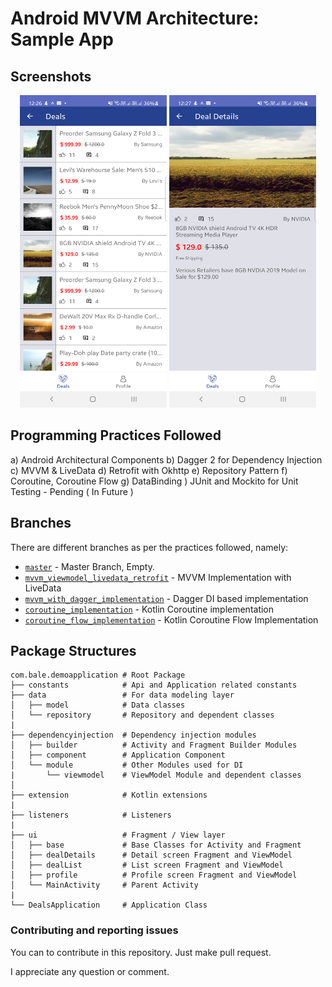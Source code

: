 # Android MVVM Architecture: Sample App

## Screenshots
<p align="center">
<img src="screenshots/deals_list.png" width="235" height="500"/>
<img src="screenshots/deal_details.png" width="235" height="500"/>
</p>

## Programming Practices Followed
a) Android Architectural Components
b) Dagger 2 for Dependency Injection
c) MVVM & LiveData
d) Retrofit with Okhttp
e) Repository Pattern
f) Coroutine, Coroutine Flow
g) DataBinding
) JUnit and Mockito for Unit Testing - Pending ( In Future )


## Branches

There are different branches as per the practices followed, namely:

* [`master`](https://github.com/prbale/MVVMDemoApp/tree/master) - Master Branch, Empty.
* [`mvvm_viewmodel_livedata_retrofit`](https://github.com/prbale/MVVMDemoApp/tree/mvvm_viewmodel_livedata_retrofit) - MVVM Implementation with LiveData
* [`mvvm_with_dagger_implementation`](https://github.com/prbale/MVVMDemoApp/tree/mvvm_with_dagger_implementation) - Dagger DI based implementation
* [`coroutine_implementation`](https://github.com/prbale/MVVMDemoApp) - Kotlin Coroutine implementation
* [`coroutine_flow_implementation`](https://github.com/prbale/MVVMDemoApp/tree/coroutine_flow_implementation) - Kotlin Coroutine Flow Implementation
  
   
## Package Structures

```
com.bale.demoapplication # Root Package
├── constants            # Api and Application related constants
├── data                 # For data modeling layer
│   ├── model            # Data classes
│   └── repository       # Repository and dependent classes
|
├── dependencyinjection  # Dependency injection modules
│   ├── builder          # Activity and Fragment Builder Modules
│   ├── component        # Application Component
│   └── module           # Other Modules used for DI
|       └── viewmodel    # ViewModel Module and dependent classes
│
├── extension            # Kotlin extensions
|
├── listeners            # Listeners
|
├── ui                   # Fragment / View layer
│   ├── base             # Base Classes for Activity and Fragment
│   ├── dealDetails      # Detail screen Fragment and ViewModel
│   ├── dealList         # List screen Fragment and ViewModel
│   ├── profile          # Profile screen Fragment and ViewModel
│   └── MainActivity     # Parent Activity
|
└── DealsApplication     # Application Class

```

### Contributing and reporting issues

You can to contribute in this repository. Just make pull request.

I appreciate any question or comment.
